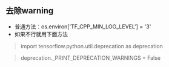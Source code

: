 ## 去除warning
+ 普通方法：os.environ['TF_CPP_MIN_LOG_LEVEL'] = '3'
+ 如果不行就用下面方法
 > import tensorflow.python.util.deprecation as deprecation

 > deprecation._PRINT_DEPRECATION_WARNINGS = False
